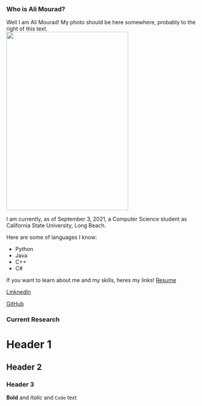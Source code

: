 ### Who is Ali Mourad?

Well I am Ali Mourad! My photo should be here somewhere, probably to the right of this text.<br />
<img src="https://user-images.githubusercontent.com/47038179/131779086-994a39e5-aaab-4be4-944d-32e149be6e28.PNG" height="470" width="320" class="right">


I am currently, as of September 3, 2021, a Computer Science student as California State University, Long Beach.

Here are some of languages I know:               
<ul>
  <li>Python</li>
  <li>Java</li>
  <li>C++</li>
  <li>C#</li>
</ul>
<p> If you want to learn about me and my skills, heres my links! 
  <a href="https://github.com/AliMouradd/MyProfile/files/7102512/Ali_resume2.pdf">
    Resume</a></p>
    
 [LinknedIn](https://www.linkedin.com/in/ali-mourad/)
 
 [GitHub](https://github.com/AliMouradd)



### Current Research

# Header 1
## Header 2
### Header 3

**Bold** and _Italic_ and `Code` text

